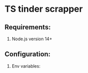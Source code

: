 # TS tinder scrapper

## Requirements:

1. Node.js version 14+

## Configuration:

1. Env variables:

```dotenv
```
